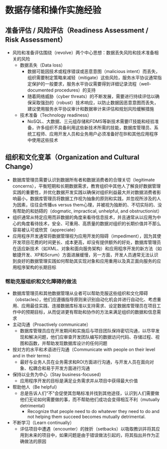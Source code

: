 # **数据存储和操作实施经验**

## 准备评估 / 风险评估（Readiness Assessment / Risk Assessment）

- 风险和准备评估围绕（revolve）两个中心思想：数据丢失风险和技术准备相关的风险
  - 数据丢失（Data loss）
    - 数据可能因技术或程序错误或恶意意图（malicious intent）而丢失，组织需要制定策略来减轻（mitigate）这些风险，服务水平协议通常指定保护的一般要求，服务水平协议需要得到详细记录流程（well-documented procedures）的支持
    - 随着网络威胁（cyber threats）的不断发展，需要进行持续评估以确保采取强劲的（robust）技术响应，以防止数据因恶意意图而丢失，建议使用服务水平协议审计和数据审计来评估和规划风险缓解措施
  - 技术准备（Technology readiness）
    - NoSQL、大数据、三元组存储和FDMS等新技术需要IT技能和经验准备，许多组织不具备利用这些新技术所需的技能，数据库管理员、系统工程师、应用开发人员和业务用户必须准备好在BI和其他应用程序中使用这些技术

## 组织和文化变革（Organization and Cultural Change）

- 数据库管理员需要认识到数据所有者和数据消费者的合理关切（legitimate concerns），平衡短期和长期数据需求，教育组织中其他人了解良好数据管理实践的重要性，并优化数据开发实践以确保对组织利益最大并对数据消费者影响最小，数据库管理员将数据工作视为抽象的原则和实践，并忽视所涉及的人为因素，往往会传播us versus them心理，并被视为独断的、不切实际的、没有帮助的和妨碍的（dogmatic, impractical, unhelpful, and obstructionist）
- 组织通常从特定应用而非数据的角度来看待信息技术，并且通常从以应用为中心的角度看待技术，安全、可重用、高质量的数据对组织的长期价值并不那么容易被认可或欣赏（appreciate）
- 应用程序开发通常将数据管理视为应用开发的阻碍（impediment），因为其使开发项目花费的时间更长、成本更高，却没有提供额外的好处，数据库管理员在适应新技术（如XML、对象和面向服务架构）和应用程序开发的新方法（如敏捷开发、XP和Scrum）方面进展缓慢，另一方面，开发人员通常无法认识到良好的数据管理实践如何帮助其实现对象和应用重用以及真正面向服务的应用程序架构的长期目标

### 帮助克服组织和文化障碍的做法

- 数据库管理员和其他数据管理从业者可以帮助克服这些组织和文化障碍（obstacles），他们应遵循指导原则来识别自动化机会并进行自动化、考虑重用、应用最佳实践、连接数据库标准以支持需求、设定数据库管理员在项目工作中的预期目标，从而促进更有帮助和协作的方法来满足组织的数据和信息需求
- 主动沟通（Proactively communicate）
  - 数据库管理员应在开发期间和实施后与项目团队保持密切沟通，以尽早发现和解决问题，他们应审查开发团队编写的数据访问代码、存储过程、视图和函数，并帮助发现数据库设计的任何问题
- 按对方的水平和术语进行沟通（Communicate with people on their level and in their terms）
  - 最好与业务人员在业务需求和ROI方面进行沟通，与开发人员在面向对象、松耦合和易于开发方面进行沟通
- 保持以业务为中心（Stay business-focused）
  - 应用程序开发的目标是满足业务需求并从项目中获得最大价值
- 帮助他人（Be helpful）
  - 总是告诉人们“不"会促使其忽略标准并找到其他途径，认识到人们需要做他们无论如何需要做的事，而不帮助他们成功会变得相互不利（mutually detrimental）
    - Recognize that people need to do whatever they need to do and not helping them succeed becomes mutually detrimental.
- 不断学习（Learn continually）
  - 评估项目中遭遇（encounter）的挫折（setbacks）以吸取教训并将其应用到未来的项目中，如果问题是由于错误做法引起的，将其指出并作为正确做法的原因